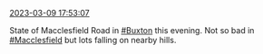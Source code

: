 [2023-03-09 17:53:07](https://mstdn.social/@hill_wanderer/109994599245957481)

State of Macclesfield Road in <a href="https://mstdn.social/tags/Buxton" class="mention hashtag" rel="tag">#Buxton</a> this evening. Not so bad in <a href="https://mstdn.social/tags/Macclesfield" class="mention hashtag" rel="tag">#Macclesfield</a> but lots falling on nearby hills.